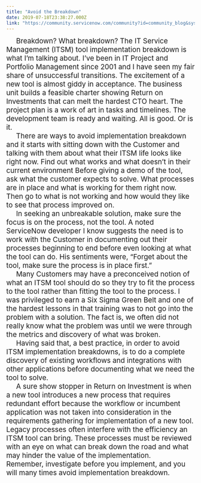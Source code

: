 ```yaml
---
title: "Avoid the Breakdown"
date: 2019-07-18T23:38:27.000Z
link: "https://community.servicenow.com/community?id=community_blog&sys_id=5f402754db363fc023f4a345ca961923"
---
```

<p><span style="font-size: 14pt;">     Breakdown? What breakdown? The IT Service Management (ITSM) tool implementation breakdown is what I’m talking about. I’ve been in IT Project and Portfolio Management since 2001 and I have seen my fair share of unsuccessful transitions. The excitement of a new tool is almost giddy in acceptance. The business unit builds a feasible charter showing Return on Investments that can melt the hardest CTO heart. The project plan is a work of art in tasks and timelines. The development team is ready and waiting. All is good. Or is it. </span><br /><span style="font-size: 14pt;">     There are ways to avoid implementation breakdown and it starts with sitting down with the Customer and talking with them about what their ITSM life looks like right now. Find out what works and what doesn’t in their current environment Before giving a demo of the tool, ask what the customer expects to solve. What processes are in place and what is working for them right now. Then go to what is not working and how would they like to see that process improved on. </span><br /><span style="font-size: 14pt;">     In seeking an unbreakable solution, make sure the focus is on the process, not the tool. A noted ServiceNow developer I know suggests the need is to work with the Customer in documenting out their processes beginning to end before even looking at what the tool can do. His sentiments were, “Forget about the tool, make sure the process is in place first.” </span><br /><span style="font-size: 14pt;">     Many Customers may have a preconceived notion of what an ITSM tool should do so they try to fit the process to the tool rather than fitting the tool to the process. I was privileged to earn a Six Sigma Green Belt and one of the hardest lessons in that training was to not go into the problem with a solution. The fact is, we often did not really know what the problem was until we were through the metrics and discovery of what was broken. </span><br /><span style="font-size: 14pt;">     Having said that, a best practice, in order to avoid ITSM implementation breakdowns, is to do a complete discovery of existing workflows and integrations with other applications before documenting what we need the tool to solve. </span><br /><span style="font-size: 14pt;">     A sure show stopper in Return on Investment is when a new tool introduces a new process that requires redundant effort because the workflow or incumbent application was not taken into consideration in the requirements gathering for implementation of a new tool. Legacy processes often interfere with the efficiency an ITSM tool can bring. These processes must be reviewed with an eye on what can break down the road and what may hinder the value of the implementation.</span><br /><span style="font-size: 14pt;">Remember, investigate before you implement, and you will many times avoid implementation breakdown.</span></p>